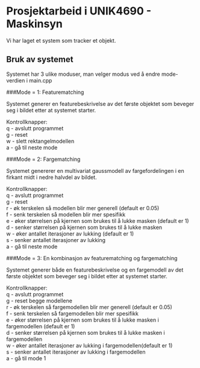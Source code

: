 # Prosjektarbeid i UNIK4690 - Maskinsyn

Vi har laget et system som tracker et objekt.

## Bruk av systemet

Systemet har 3 ulike moduser, man velger modus ved å endre mode-verdien i main.cpp

###Mode = 1: Featurematching

Systemet generer en featurebeskrivelse av det første objektet som beveger seg i bildet etter at systemet starter.

Kontrollknapper: <br />
q - avslutt programmet <br />
g - reset <br />
w - slett rektangelmodellen <br />
a - gå til neste mode <br />

###Mode = 2: Fargematching

Systemet genererer en multivariat gaussmodell av fargefordelingen i en firkant midt i nedre halvdel av bildet.

Kontrollknapper:<br />
q - avslutt programmet <br />
g - reset<br />
r - øk terskelen så modellen blir mer generell (default er 0.05)<br />
f - senk terskelen så modellen blir mer spesifikk<br />
e - øker størrelsen på kjernen som brukes til å lukke masken (default er 1)<br />
d - senker størrelsen på kjernen som brukes til å lukke masken<br />
w - øker antallet iterasjoner av lukking (default er 1)<br />
s - senker antallet iterasjoner av lukking<br />
a - gå til neste mode <br />

###Mode = 3: En kombinasjon av featurematching og fargematching

Systemet generer både en featurebeskrivelse og en fargemodell av det første objektet som beveger seg i bildet etter at systemet starter.

Kontrollknapper:<br />
q - avslutt programmet <br />
g - reset begge modellene<br />
r - øk terskelen så fargemodellen blir mer generell (default er 0.05)<br />
f - senk terskelen så fargemodellen blir mer spesifikk<br />
e - øker størrelsen på kjernen som brukes til å lukke masken i fargemodellen (default er 1)<br />
d - senker størrelsen på kjernen som brukes til å lukke masken i fargemodellen<br />
w - øker antallet iterasjoner av lukking i fargemodellen(default er 1)<br />
s - senker antallet iterasjoner av lukking i fargemodellen<br />
a - gå til mode 1 <br />


